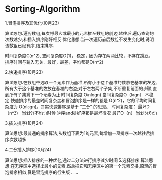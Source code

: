# Sorting-Algorithm
1.冒泡排序及其优化(10月23)
  
  算法思想:遍历数组,每次将最大或最小的元素推至数组的前边,越往后,遍历查询的次数越少;和插入排序刚好相反
  优化思想:当一次遍历前后数组不发生变化时,说明该数组已经有序,结束排序.
  
  时间复杂度O(n^2), 空间复杂度O(1)， 稳定，因为存在两两比较，不存在跳跃。
  排序时间与输入无关，最好，最差，平均都是O(n^2)

2.快速排序(10月23)

  算法思想:在数组中选取一个元素作为基准,所有小于这个基准的数放在基准的左边,所有大于这个基准的数放在基准的右边;对于左右两个子集,不断重复前面的步骤,直到所有子集剩下一个元素为止
  时间复杂度 O(nlogn) 空间复杂度O（logn） 不稳定 
  快速排序的最差时间复杂度和冒泡排序是一样的都是 O(n^2)，它的平均时间复杂度为 O(nlogn)。其实快速排序是基于 “二分” 的思想。
  时间复杂度：
  最坏O（n^2） 当划分不均匀时候 逆序and排好序都是最坏情况
  最好O（n） 当划分均匀

3.插入排序(10月24)
 
  算法思想:最普通的排序算法,从数组下表为1的元素,每增加一项排序一次越往后排序次数越多

4.二分插入排序(10月24)

  算法思想:插入排序的一种优化,通过二分法进行排序减少时间
5.选择排序
  算法思想:在无序区中选择出最小的元素,然后把它和无序区中的第一个元素交换,原理的冒泡排序相似,算是冒泡排序的衍生版
......


